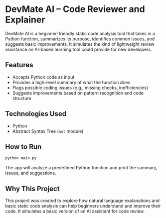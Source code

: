 # DevMate AI – Code Reviewer and Explainer

DevMate AI is a beginner-friendly static code analysis tool that takes in a Python function, summarizes its purpose, identifies common issues, and suggests basic improvements. It simulates the kind of lightweight review assistance an AI-based learning tool could provide for new developers.

## Features

- Accepts Python code as input
- Provides a high-level summary of what the function does
- Flags possible coding issues (e.g., missing checks, inefficiencies)
- Suggests improvements based on pattern recognition and code structure

## Technologies Used

- Python
- Abstract Syntax Tree (`ast` module)

## How to Run

```bash
python main.py
```

The app will analyze a predefined Python function and print the summary, issues, and suggestions.

## Why This Project

This project was created to explore how natural language explanations and basic static code analysis can help beginners understand and improve their code. It simulates a basic version of an AI assistant for code review.



